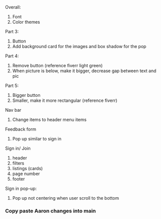 Overall:
1. Font
2. Color themes

Part 3:
1. Button
2. Add background card for the images and box shadow for the pop

Part 4:
1. Remove button (reference fiverr light green)
2. When picture is below, make it bigger, decrease gap between text and pic

Part 5:
1. Bigger button
2. Smaller, make it more rectangular (reference fiverr)

Nav bar
1. Change items to header menu items

Feedback form
1. Pop up similar to sign in 

Sign in/ Join
1. header
2. filters
3. listings (cards)
4. page number
5. footer

Sign in pop-up:
1. Pop up not centering when user scroll to the bottom

### Copy paste Aaron changes into main ###